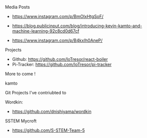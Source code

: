 Media Posts
- https://www.instagram.com/p/BmOlxHtgSoF/

- https://blog.publicinput.com/blog/introducing-kevin-kamto-and-machine-learning-92c8cd0d67cf

- https://www.instagram.com/p/B4kxIh0AneP/

Projects
- Github: https://github.com/IoTresor/react-boiler 
- Pi-Tracker: https://github.com/IoTresor/pi-tracker

<!--  --->

More to come !

kamto


Git Projects I've contriubted to

Wordkin: 
- https://github.com/dnishiyama/wordkin

SSTEM Mycroft

- https://github.com/S-STEM-Team-5
